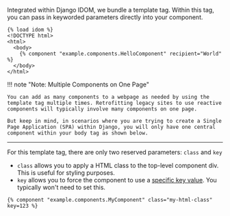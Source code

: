 Integrated within Django IDOM, we bundle a template tag. Within this tag, you can pass in keyworded parameters directly into your component.

```jinja
{% load idom %}
<!DOCTYPE html>
<html>
  <body>
    {% component "example.components.HelloComponent" recipient="World" %}
  </body>
</html>
```

!!! note "Note: Multiple Components on One Page"

    You can add as many components to a webpage as needed by using the template tag multiple times. Retrofitting legacy sites to use reactive components will typically involve many components on one page.

    But keep in mind, in scenarios where you are trying to create a Single Page Application (SPA) within Django, you will only have one central component within your body tag as shown below.

---

For this template tag, there are only two reserved parameters: `class` and `key`

-   `class` allows you to apply a HTML class to the top-level component div. This is useful for styling purposes.
-   `key` allows you to force the component to use a [specific key value](https://idom-docs.herokuapp.com/docs/guides/understanding-idom/why-idom-needs-keys.html?highlight=key). You typically won't need to set this.

```jinja
{% component "example.components.MyComponent" class="my-html-class" key=123 %}
```
